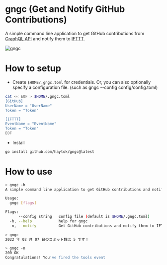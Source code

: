 # gngc (Get and Notify GitHub Contributions)

A simple command line application to get GitHub contributions from [GraphQL API](https://docs.github.com/en/graphql) and notify them to [IFTTT](https://ifttt.com/).


![gngc](https://user-images.githubusercontent.com/44946173/153080398-7db5ef05-3883-4f6d-a405-0a1e16eb2017.png)


# How to setup

- Create `$HOME/.gngc.toml` for credentials. Or, you can also optionally specify a configuration file. (such as gngc --config config/config.toml)

```bash
cat << EOF > $HOME/.gngc.toml
[GitHub]
UserName = "UserName"
Token = "Token"

[IFTTT]
EventName = "EventName"
Token = "Token"
EOF
```

- Install

```bash
go install github.com/haytok/gngc@latest
```

# How to use

```bash
> gngc -h
A simple command line application to get GitHub contributions and notify them to IFTTT.

Usage:
  gngc [flags]

Flags:
      --config string   config file (default is $HOME/.gngc.toml)
  -h, --help            help for gngc
  -n, --notify          Get GitHub contributions and notify them to IFTTT.
```

```bash
> gngc
2022 年 02 月 07 日のコミット数は 5 です！
```

```bash
> gngc -n
200 OK
Congratulations! You've fired the tools event
```

